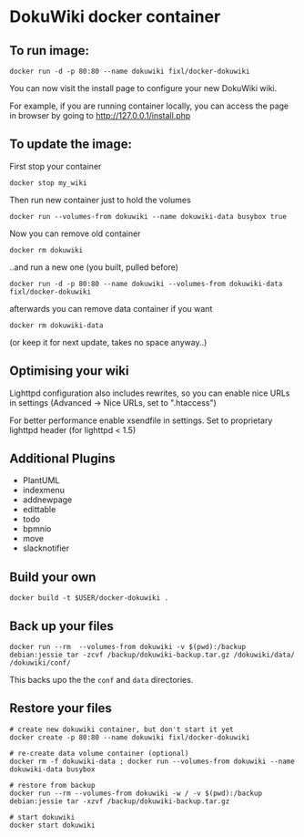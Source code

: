 DokuWiki docker container
=========================


To run image:
-------------

```
docker run -d -p 80:80 --name dokuwiki fixl/docker-dokuwiki
```

You can now visit the install page to configure your new DokuWiki wiki.

For example, if you are running container locally, you can access the page 
in browser by going to http://127.0.0.1/install.php

To update the image:
--------------------

First stop your container

```
docker stop my_wiki
```

Then run new container just to hold the volumes

```
docker run --volumes-from dokuwiki --name dokuwiki-data busybox true
```

Now you can remove old container

```
docker rm dokuwiki
```

..and run a new one (you built, pulled before)

```
docker run -d -p 80:80 --name dokuwiki --volumes-from dokuwiki-data fixl/docker-dokuwiki
```

afterwards you can remove data container if you want

```
docker rm dokuwiki-data
```

(or keep it for next update, takes no space anyway..)

Optimising your wiki
--------------------

Lighttpd configuration also includes rewrites, so you can enable 
nice URLs in settings (Advanced -> Nice URLs, set to ".htaccess")

For better performance enable xsendfile in settings.
Set to proprietary lighttpd header (for lighttpd < 1.5)

Additional Plugins
------------------

* PlantUML
* indexmenu
* addnewpage
* edittable
* todo
* bpmnio
* move
* slacknotifier

Build your own
--------------

```
docker build -t $USER/docker-dokuwiki .
```

Back up your files
------------------

```
docker run --rm  --volumes-from dokuwiki -v $(pwd):/backup debian:jessie tar -zcvf /backup/dokuwiki-backup.tar.gz /dokuwiki/data/ /dokuwiki/conf/
```

This backs upo the the `conf` and `data` directories.

Restore your files
------------------

```
# create new dokuwiki container, but don't start it yet
docker create -p 80:80 --name dokuwiki fixl/docker-dokuwiki

# re-create data volume container (optional)
docker rm -f dokuwiki-data ; docker run --volumes-from dokuwiki --name dokuwiki-data busybox

# restore from backup
docker run --rm --volumes-from dokuwiki -w / -v $(pwd):/backup debian:jessie tar -xzvf /backup/dokuwiki-backup.tar.gz

# start dokuwiki
docker start dokuwiki
```
